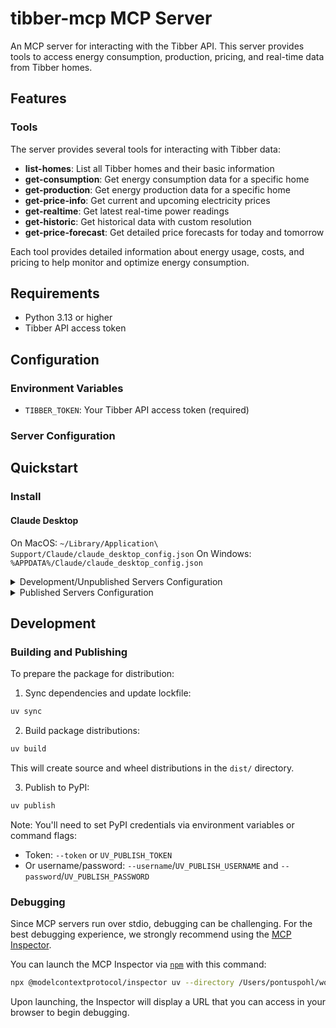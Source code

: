 # tibber-mcp MCP Server

An MCP server for interacting with the Tibber API. This server provides tools to access energy consumption, production, pricing, and real-time data from Tibber homes.

## Features

### Tools

The server provides several tools for interacting with Tibber data:

- **list-homes**: List all Tibber homes and their basic information
- **get-consumption**: Get energy consumption data for a specific home
- **get-production**: Get energy production data for a specific home
- **get-price-info**: Get current and upcoming electricity prices
- **get-realtime**: Get latest real-time power readings
- **get-historic**: Get historical data with custom resolution
- **get-price-forecast**: Get detailed price forecasts for today and tomorrow

Each tool provides detailed information about energy usage, costs, and pricing to help monitor and optimize energy consumption.

## Requirements

- Python 3.13 or higher
- Tibber API access token

## Configuration

### Environment Variables

- `TIBBER_TOKEN`: Your Tibber API access token (required)

### Server Configuration

## Quickstart

### Install

#### Claude Desktop

On MacOS: `~/Library/Application\ Support/Claude/claude_desktop_config.json`
On Windows: `%APPDATA%/Claude/claude_desktop_config.json`

<details>
  <summary>Development/Unpublished Servers Configuration</summary>
  ```
  "mcpServers": {
    "tibber-mcp": {
      "command": "uv",
      "args": [
        "--directory",
        "/path/to/tibber-mcp",
        "run",
        "tibber-mcp"
      ]
    }
  }
  ```
</details>

<details>
  <summary>Published Servers Configuration</summary>
  ```
  "mcpServers": {
    "tibber-mcp": {
      "command": "uvx",
      "args": [
        "tibber-mcp"
      ]
    }
  }
  ```
</details>

## Development

### Building and Publishing

To prepare the package for distribution:

1. Sync dependencies and update lockfile:
```bash
uv sync
```

2. Build package distributions:
```bash
uv build
```

This will create source and wheel distributions in the `dist/` directory.

3. Publish to PyPI:
```bash
uv publish
```

Note: You'll need to set PyPI credentials via environment variables or command flags:
- Token: `--token` or `UV_PUBLISH_TOKEN`
- Or username/password: `--username`/`UV_PUBLISH_USERNAME` and `--password`/`UV_PUBLISH_PASSWORD`

### Debugging

Since MCP servers run over stdio, debugging can be challenging. For the best debugging
experience, we strongly recommend using the [MCP Inspector](https://github.com/modelcontextprotocol/inspector).


You can launch the MCP Inspector via [`npm`](https://docs.npmjs.com/downloading-and-installing-node-js-and-npm) with this command:

```bash
npx @modelcontextprotocol/inspector uv --directory /Users/pontuspohl/workspace/ktc/prototypes/tibber-mcp run tibber-mcp
```


Upon launching, the Inspector will display a URL that you can access in your browser to begin debugging.
